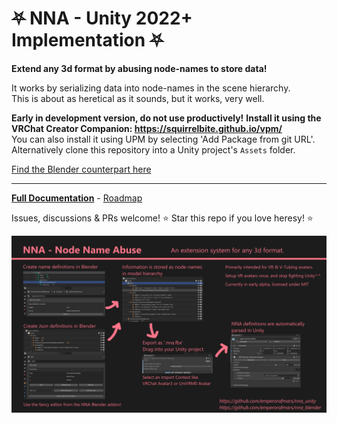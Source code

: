 
# ⛧ NNA - Unity 2022+ Implementation ⛧
**Extend any 3d format by abusing node-names to store data!**

It works by serializing data into node-names in the scene hierarchy.\
This is about as heretical as it sounds, but it works, very well.

**Early in development version, do not use productively!**
**Install it using the VRChat Creator Companion: <https://squirrelbite.github.io/vpm/>**\
You can also install it using UPM by selecting 'Add Package from git URL'.\
Alternatively clone this repository into a Unity project's `Assets` folder.

[Find the Blender counterpart here](https://github.com/emperorofmars/nna_blender)

---

**[Full Documentation](https://github.com/emperorofmars/nna)** - [Roadmap](https://github.com/emperorofmars/nna/blob/master/roadmap.md)

Issues, discussions & PRs welcome!
⭐ Star this repo if you love heresy! ⭐

![](./Docs/img/nna_cover_image.png)
